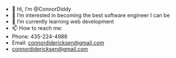 - 👋 Hi, I’m @ConnorDiddy
- 👀 I’m interested in becoming the best software engineer I can be
- 🌱 I’m currently learning web development
- 📫 How to reach me: 
- Phone: 435-224-4986
- Email: connordidericksen@gmail.com
- connordidericksen@gmail.com

